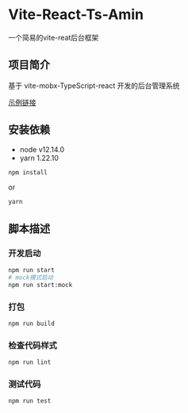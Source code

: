 # Vite-React-Ts-Amin

一个简易的vite-reat后台框架

## 项目简介

基于 vite-mobx-TypeScript-react 开发的后台管理系统

[示例链接](http://nestadmin_dt.jinxinapp.cn/login)

## 安装依赖

- node v12.14.0
- yarn 1.22.10

```bash
npm install
```

or

```bash
yarn
```

## 脚本描述

### 开发启动

```bash
npm run start
# mock模式启动
npm run start:mock
```

### 打包

```bash
npm run build
```

### 检查代码样式

```bash
npm run lint
```

### 测试代码

```bash
npm run test
```
